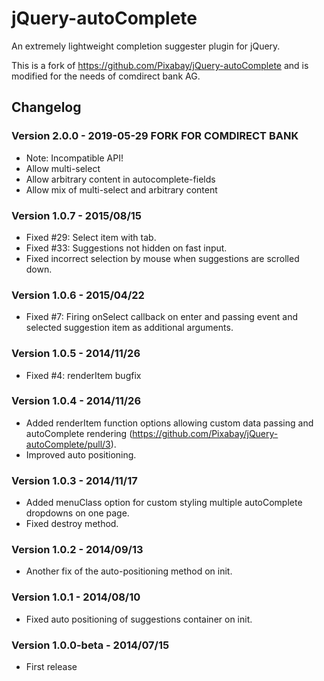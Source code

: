 jQuery-autoComplete
===================

An extremely lightweight completion suggester plugin for jQuery.

This is a fork of https://github.com/Pixabay/jQuery-autoComplete and is modified for the needs of comdirect bank AG.


## Changelog

### Version 2.0.0 - 2019-05-29 FORK FOR COMDIRECT BANK

* Note: Incompatible API!
* Allow multi-select
* Allow arbitrary content in autocomplete-fields
* Allow mix of multi-select and arbitrary content

### Version 1.0.7 - 2015/08/15

* Fixed #29: Select item with tab.
* Fixed #33: Suggestions not hidden on fast input.
* Fixed incorrect selection by mouse when suggestions are scrolled down.

### Version 1.0.6 - 2015/04/22

* Fixed #7: Firing onSelect callback on enter and passing event and selected suggestion item as additional arguments.

### Version 1.0.5 - 2014/11/26

* Fixed #4: renderItem bugfix

### Version 1.0.4 - 2014/11/26

* Added renderItem function options allowing custom data passing and autoComplete rendering (https://github.com/Pixabay/jQuery-autoComplete/pull/3).
* Improved auto positioning.

### Version 1.0.3 - 2014/11/17

* Added menuClass option for custom styling multiple autoComplete dropdowns on one page.
* Fixed destroy method.

### Version 1.0.2 - 2014/09/13

* Another fix of the auto-positioning method on init.

### Version 1.0.1 - 2014/08/10

* Fixed auto positioning of suggestions container on init.

### Version 1.0.0-beta - 2014/07/15

* First release
